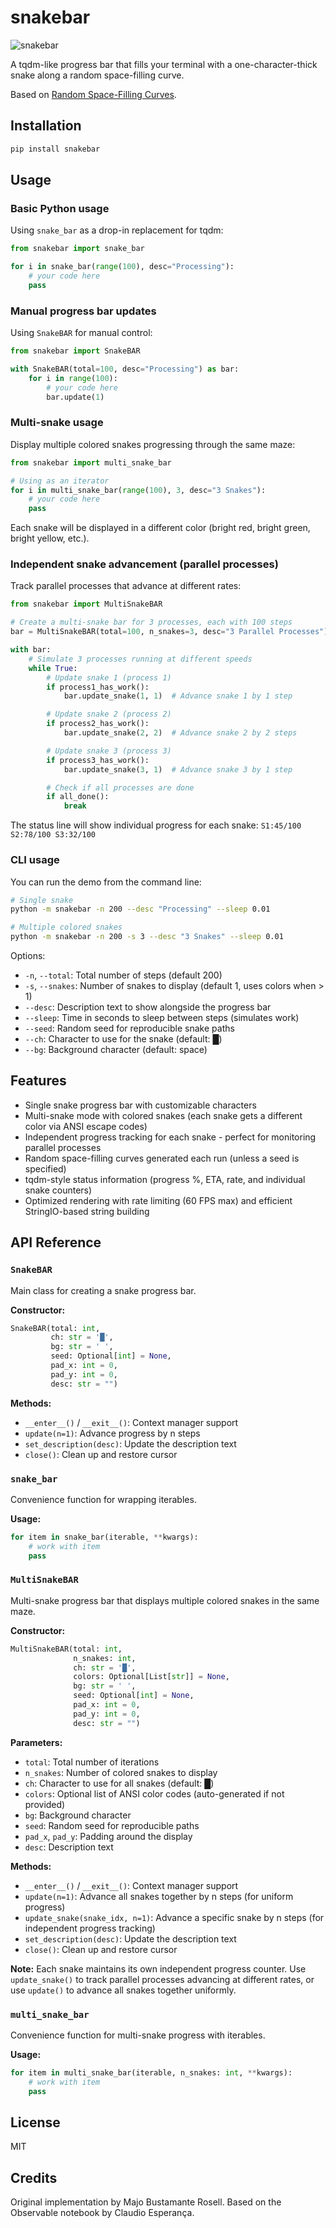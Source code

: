 # snakebar

![snakebar](https://github.com/Majoburo/snakebar/blob/main/docs/snaking.gif?raw=true)

A tqdm-like progress bar that fills your terminal with a one-character-thick snake along a random space-filling curve.

Based on [Random Space-Filling Curves](https://observablehq.com/@esperanc/random-space-filling-curves).

## Installation

```bash
pip install snakebar
```

## Usage

### Basic Python usage

Using `snake_bar` as a drop-in replacement for tqdm:

```python
from snakebar import snake_bar

for i in snake_bar(range(100), desc="Processing"):
    # your code here
    pass
```

### Manual progress bar updates

Using `SnakeBAR` for manual control:

```python
from snakebar import SnakeBAR

with SnakeBAR(total=100, desc="Processing") as bar:
    for i in range(100):
        # your code here
        bar.update(1)
```

### Multi-snake usage

Display multiple colored snakes progressing through the same maze:

```python
from snakebar import multi_snake_bar

# Using as an iterator
for i in multi_snake_bar(range(100), 3, desc="3 Snakes"):
    # your code here
    pass
```

Each snake will be displayed in a different color (bright red, bright green, bright yellow, etc.).

### Independent snake advancement (parallel processes)

Track parallel processes that advance at different rates:

```python
from snakebar import MultiSnakeBAR

# Create a multi-snake bar for 3 processes, each with 100 steps
bar = MultiSnakeBAR(total=100, n_snakes=3, desc="3 Parallel Processes")

with bar:
    # Simulate 3 processes running at different speeds
    while True:
        # Update snake 1 (process 1)
        if process1_has_work():
            bar.update_snake(1, 1)  # Advance snake 1 by 1 step

        # Update snake 2 (process 2)
        if process2_has_work():
            bar.update_snake(2, 2)  # Advance snake 2 by 2 steps

        # Update snake 3 (process 3)
        if process3_has_work():
            bar.update_snake(3, 1)  # Advance snake 3 by 1 step

        # Check if all processes are done
        if all_done():
            break
```

The status line will show individual progress for each snake: `S1:45/100 S2:78/100 S3:32/100`

### CLI usage

You can run the demo from the command line:

```bash
# Single snake
python -m snakebar -n 200 --desc "Processing" --sleep 0.01

# Multiple colored snakes
python -m snakebar -n 200 -s 3 --desc "3 Snakes" --sleep 0.01
```

Options:
- `-n`, `--total`: Total number of steps (default 200)
- `-s`, `--snakes`: Number of snakes to display (default 1, uses colors when > 1)
- `--desc`: Description text to show alongside the progress bar
- `--sleep`: Time in seconds to sleep between steps (simulates work)
- `--seed`: Random seed for reproducible snake paths
- `--ch`: Character to use for the snake (default: █)
- `--bg`: Background character (default: space)

## Features

- Single snake progress bar with customizable characters
- Multi-snake mode with colored snakes (each snake gets a different color via ANSI escape codes)
- Independent progress tracking for each snake - perfect for monitoring parallel processes
- Random space-filling curves generated each run (unless a seed is specified)
- tqdm-style status information (progress %, ETA, rate, and individual snake counters)
- Optimized rendering with rate limiting (60 FPS max) and efficient StringIO-based string building

## API Reference

### `SnakeBAR`

Main class for creating a snake progress bar.

**Constructor:**
```python
SnakeBAR(total: int,
         ch: str = '█',
         bg: str = ' ',
         seed: Optional[int] = None,
         pad_x: int = 0,
         pad_y: int = 0,
         desc: str = "")
```

**Methods:**
- `__enter__()` / `__exit__()`: Context manager support
- `update(n=1)`: Advance progress by n steps
- `set_description(desc)`: Update the description text
- `close()`: Clean up and restore cursor

### `snake_bar`

Convenience function for wrapping iterables.

**Usage:**
```python
for item in snake_bar(iterable, **kwargs):
    # work with item
    pass
```

### `MultiSnakeBAR`

Multi-snake progress bar that displays multiple colored snakes in the same maze.

**Constructor:**
```python
MultiSnakeBAR(total: int,
              n_snakes: int,
              ch: str = '█',
              colors: Optional[List[str]] = None,
              bg: str = ' ',
              seed: Optional[int] = None,
              pad_x: int = 0,
              pad_y: int = 0,
              desc: str = "")
```

**Parameters:**
- `total`: Total number of iterations
- `n_snakes`: Number of colored snakes to display
- `ch`: Character to use for all snakes (default: █)
- `colors`: Optional list of ANSI color codes (auto-generated if not provided)
- `bg`: Background character
- `seed`: Random seed for reproducible paths
- `pad_x`, `pad_y`: Padding around the display
- `desc`: Description text

**Methods:**
- `__enter__()` / `__exit__()`: Context manager support
- `update(n=1)`: Advance all snakes together by n steps (for uniform progress)
- `update_snake(snake_idx, n=1)`: Advance a specific snake by n steps (for independent progress tracking)
- `set_description(desc)`: Update the description text
- `close()`: Clean up and restore cursor

**Note:** Each snake maintains its own independent progress counter. Use `update_snake()` to track parallel processes advancing at different rates, or use `update()` to advance all snakes together uniformly.

### `multi_snake_bar`

Convenience function for multi-snake progress with iterables.

**Usage:**
```python
for item in multi_snake_bar(iterable, n_snakes: int, **kwargs):
    # work with item
    pass
```

## License

MIT

## Credits

Original implementation by Majo Bustamante Rosell.
Based on the Observable notebook by Claudio Esperança.
